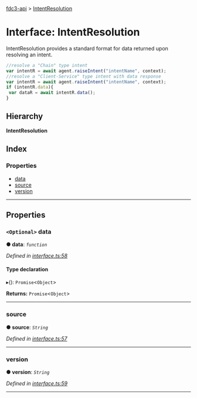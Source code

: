 [fdc3-api](../README.md) > [IntentResolution](../interfaces/intentresolution.md)

# Interface: IntentResolution

IntentResolution provides a standard format for data returned upon resolving an intent.

```javascript
//resolve a "Chain" type intent
var intentR = await agent.raiseIntent("intentName", context);
//resolve a "Client-Service" type intent with data response
var intentR = await agent.raiseIntent("intentName", context);
if (intentR.data){
 var dataR = await intentR.data();
}
```

## Hierarchy

**IntentResolution**

## Index

### Properties

* [data](intentresolution.md#data)
* [source](intentresolution.md#source)
* [version](intentresolution.md#version)

---

## Properties

<a id="data"></a>

### `<Optional>` data

**● data**: *`function`*

*Defined in [interface.ts:58](/src/interface.ts#L58)*

#### Type declaration
▸(): `Promise`<`Object`>

**Returns:** `Promise`<`Object`>

___
<a id="source"></a>

###  source

**● source**: *`String`*

*Defined in [interface.ts:57](/src/interface.ts#L57)*

___
<a id="version"></a>

###  version

**● version**: *`String`*

*Defined in [interface.ts:59](/src/interface.ts#L59)*

___

